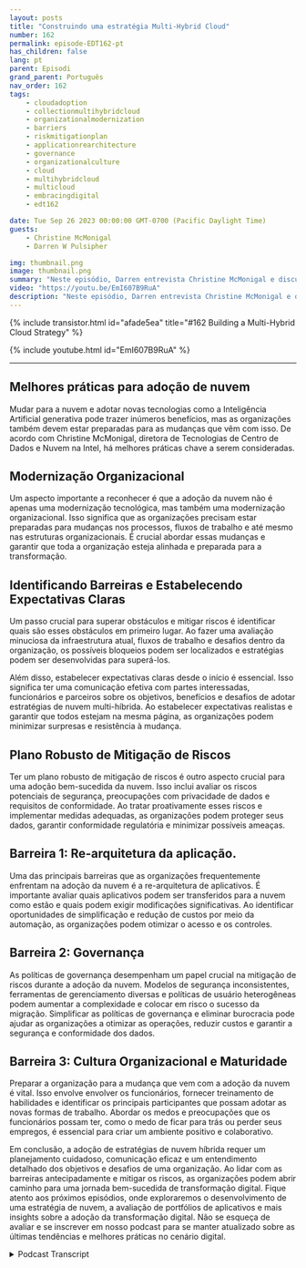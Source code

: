 ```yaml
---
layout: posts
title: "Construindo uma estratégia Multi-Hybrid Cloud"
number: 162
permalink: episode-EDT162-pt
has_children: false
lang: pt
parent: Episodi
grand_parent: Português
nav_order: 162
tags:
    - cloudadoption
    - collectionmultihybridcloud
    - organizationalmodernization
    - barriers
    - riskmitigationplan
    - applicationrearchitecture
    - governance
    - organizationalculture
    - cloud
    - multihybridcloud
    - multicloud
    - embracingdigital
    - edt162

date: Tue Sep 26 2023 00:00:00 GMT-0700 (Pacific Daylight Time)
guests:
    - Christine McMonigal
    - Darren W Pulsipher

img: thumbnail.png
image: thumbnail.png
summary: "Neste episódio, Darren entrevista Christine McMonigal e discutem os desafios que as organizações enfrentam ao fazer a transição para a nuvem e adotar arquiteturas de nuvem multi-híbridas. Eles destacam a importância de entender essas dificuldades e fornecer orientações para superá-las. Este episódio aprofundará algumas das principais barreiras e estratégias para mitigar os riscos, garantindo uma transformação bem-sucedida para a nuvem."
video: "https://youtu.be/EmI607B9RuA"
description: "Neste episódio, Darren entrevista Christine McMonigal e discutem os desafios que as organizações enfrentam ao fazer a transição para a nuvem e adotar arquiteturas de nuvem multi-híbridas. Eles destacam a importância de entender essas dificuldades e fornecer orientações para superá-las. Este episódio aprofundará algumas das principais barreiras e estratégias para mitigar os riscos, garantindo uma transformação bem-sucedida para a nuvem."
---
```


<div>
{% include transistor.html id="afade5ea" title="#162 Building a Multi-Hybrid Cloud Strategy" %}

{% include youtube.html id="EmI607B9RuA" %}
</div>

---

## Melhores práticas para adoção de nuvem

Mudar para a nuvem e adotar novas tecnologias como a Inteligência Artificial generativa pode trazer inúmeros benefícios, mas as organizações também devem estar preparadas para as mudanças que vêm com isso. De acordo com Christine McMonigal, diretora de Tecnologias de Centro de Dados e Nuvem na Intel, há melhores práticas chave a serem consideradas.

## Modernização Organizacional

Um aspecto importante a reconhecer é que a adoção da nuvem não é apenas uma modernização tecnológica, mas também uma modernização organizacional. Isso significa que as organizações precisam estar preparadas para mudanças nos processos, fluxos de trabalho e até mesmo nas estruturas organizacionais. É crucial abordar essas mudanças e garantir que toda a organização esteja alinhada e preparada para a transformação.

## Identificando Barreiras e Estabelecendo Expectativas Claras

Um passo crucial para superar obstáculos e mitigar riscos é identificar quais são esses obstáculos em primeiro lugar. Ao fazer uma avaliação minuciosa da infraestrutura atual, fluxos de trabalho e desafios dentro da organização, os possíveis bloqueios podem ser localizados e estratégias podem ser desenvolvidas para superá-los.

Além disso, estabelecer expectativas claras desde o início é essencial. Isso significa ter uma comunicação efetiva com partes interessadas, funcionários e parceiros sobre os objetivos, benefícios e desafios de adotar estratégias de nuvem multi-híbrida. Ao estabelecer expectativas realistas e garantir que todos estejam na mesma página, as organizações podem minimizar surpresas e resistência à mudança.

## Plano Robusto de Mitigação de Riscos

Ter um plano robusto de mitigação de riscos é outro aspecto crucial para uma adoção bem-sucedida da nuvem. Isso inclui avaliar os riscos potenciais de segurança, preocupações com privacidade de dados e requisitos de conformidade. Ao tratar proativamente esses riscos e implementar medidas adequadas, as organizações podem proteger seus dados, garantir conformidade regulatória e minimizar possíveis ameaças.

## Barreira 1: Re-arquitetura da aplicação.

Uma das principais barreiras que as organizações frequentemente enfrentam na adoção da nuvem é a re-arquitetura de aplicativos. É importante avaliar quais aplicativos podem ser transferidos para a nuvem como estão e quais podem exigir modificações significativas. Ao identificar oportunidades de simplificação e redução de custos por meio da automação, as organizações podem otimizar o acesso e os controles.

## Barreira 2: Governança

As políticas de governança desempenham um papel crucial na mitigação de riscos durante a adoção da nuvem. Modelos de segurança inconsistentes, ferramentas de gerenciamento diversas e políticas de usuário heterogêneas podem aumentar a complexidade e colocar em risco o sucesso da migração. Simplificar as políticas de governança e eliminar burocracia pode ajudar as organizações a otimizar as operações, reduzir custos e garantir a segurança e conformidade dos dados.

## Barreira 3: Cultura Organizacional e Maturidade

Preparar a organização para a mudança que vem com a adoção da nuvem é vital. Isso envolve envolver os funcionários, fornecer treinamento de habilidades e identificar os principais participantes que possam adotar as novas formas de trabalho. Abordar os medos e preocupações que os funcionários possam ter, como o medo de ficar para trás ou perder seus empregos, é essencial para criar um ambiente positivo e colaborativo.

Em conclusão, a adoção de estratégias de nuvem híbrida requer um planejamento cuidadoso, comunicação eficaz e um entendimento detalhado dos objetivos e desafios de uma organização. Ao lidar com as barreiras antecipadamente e mitigar os riscos, as organizações podem abrir caminho para uma jornada bem-sucedida de transformação digital. Fique atento aos próximos episódios, onde exploraremos o desenvolvimento de uma estratégia de nuvem, a avaliação de portfólios de aplicativos e mais insights sobre a adoção da transformação digital. Não se esqueça de avaliar e se inscrever em nosso podcast para se manter atualizado sobre as últimas tendências e melhores práticas no cenário digital.



<details>
<summary> Podcast Transcript </summary>

<p></p>

</details>
